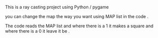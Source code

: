 This is a ray casting project using Python / pygame



you can change the map the way you want using MAP list in the code .

The code reads the MAP list and where there is a  1  it makes a square and where there is a  0  it leave it be .